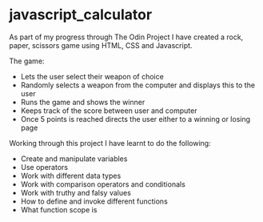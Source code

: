 # javascript_calculator

As part of my progress through The Odin Project I have created a rock, paper, scissors game using HTML, CSS and Javascript.

The game:
- Lets the user select their weapon of choice
- Randomly selects a weapon from the computer and displays this to the user
- Runs the game and shows the winner
- Keeps track of the score between user and computer
- Once 5 points is reached directs the user either to a winning or losing page

Working through this project I have learnt to do the following:
- Create and manipulate variables
- Use operators
- Work with different data types
- Work with comparison operators and conditionals
- Work with truthy and falsy values
- How to define and invoke different functions
- What function scope is